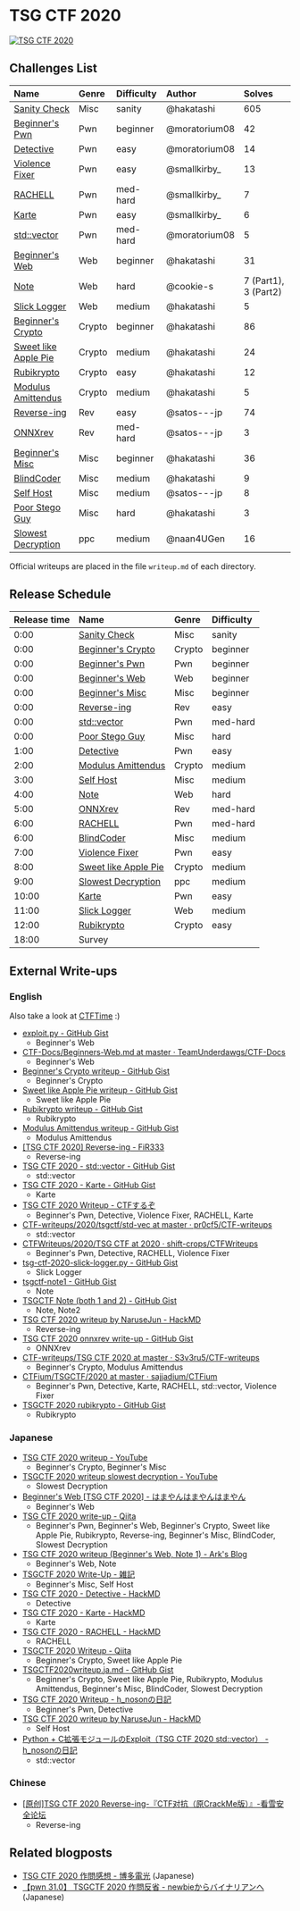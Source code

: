 # TSG CTF 2020

[![TSG CTF 2020](https://score.ctf.tsg.ne.jp/ogimage.jpg)](https://score.ctf.tsg.ne.jp/)

## Challenges List

**Name**|**Genre**|**Difficulty**|**Author**|**Solves**
:------|:------|:------|:------|:------
[Sanity Check](misc/sanity)|Misc|sanity|@hakatashi|605
[Beginner's Pwn](pwn/beginners_pwn)|Pwn|beginner|@moratorium08|42
[Detective](pwn/detective)|Pwn|easy|@moratorium08|14
[Violence Fixer](pwn/violence-fixer)|Pwn|easy|@smallkirby_|13
[RACHELL](pwn/rachell)|Pwn|med-hard|@smallkirby_|7
[Karte](pwn/karte)|Pwn|easy|@smallkirby_|6
[std::vector](pwn/stdvec)|Pwn|med-hard|@moratorium08|5
[Beginner's Web](web/beginners_web)|Web|beginner|@hakatashi|31
[Note](web/note)|Web|hard|@cookie-s|7 (Part1), 3 (Part2)
[Slick Logger](web/slick_logger)|Web|medium|@hakatashi|5
[Beginner's Crypto](crypto/beginners_crypto)|Crypto|beginner|@hakatashi|86
[Sweet like Apple Pie](crypto/sweet_like_apple_pie)|Crypto|medium|@hakatashi|24
[Rubikrypto](crypto/rubikrypto)|Crypto|easy|@hakatashi|12
[Modulus Amittendus](crypto/modulus_amittendus)|Crypto|medium|@hakatashi|5
[Reverse-ing](rev/reverse-ing)|Rev|easy|@satos---jp|74
[ONNXrev](rev/onnxrev)|Rev|med-hard|@satos---jp|3
[Beginner's Misc](misc/beginners_misc)|Misc|beginner|@hakatashi|36
[BlindCoder](misc/blindcoder)|Misc|medium|@hakatashi|9
[Self Host](misc/selfhost)|Misc|medium|@satos---jp|8
[Poor Stego Guy](misc/poorguy)|Misc|hard|@hakatashi|3
[Slowest Decryption](ppc/slowestdecryption)|ppc|medium|@naan4UGen|16

Official writeups are placed in the file `writeup.md` of each directory.

## Release Schedule

**Release time**|**Name**|**Genre**|**Difficulty**|
:------|:------|:------|:------|
0:00|[Sanity Check](misc/sanity)|Misc|sanity|
0:00|[Beginner's Crypto](crypto/beginners_crypto)|Crypto|beginner|
0:00|[Beginner's Pwn](pwn/beginners_pwn)|Pwn|beginner|
0:00|[Beginner's Web](web/beginners_web)|Web|beginner|
0:00|[Beginner's Misc](misc/beginners_misc)|Misc|beginner|
0:00|[Reverse-ing](rev/reverse-ing)|Rev|easy|
0:00|[std::vector](pwn/stdvec)|Pwn|med-hard|
0:00|[Poor Stego Guy](misc/poorguy)|Misc|hard|
1:00|[Detective](pwn/detective)|Pwn|easy|
2:00|[Modulus Amittendus](crypto/modulus_amittendus)|Crypto|medium|
3:00|[Self Host](misc/selfhost)|Misc|medium|
4:00|[Note](web/note)|Web|hard|
5:00|[ONNXrev](rev/onnxrev)|Rev|med-hard|
6:00|[RACHELL](pwn/rachell)|Pwn|med-hard|
6:00|[BlindCoder](misc/blindcoder)|Misc|medium|
7:00|[Violence Fixer](pwn/violence-fixer)|Pwn|easy|
8:00|[Sweet like Apple Pie](crypto/sweet_like_apple_pie)|Crypto|medium|
9:00|[Slowest Decryption](ppc/slowestdecryption)|ppc|medium|
10:00|[Karte](pwn/karte)|Pwn|easy|
11:00|[Slick Logger](web/slick_logger)|Web|medium|
12:00|[Rubikrypto](crypto/rubikrypto)|Crypto|easy|
18:00|Survey|

## External Write-ups

### English

Also take a look at [CTFTime](https://ctftime.org/event/1004/tasks/) :)

* [exploit.py - GitHub Gist](https://gist.github.com/0xParrot/310b71266ca2a6bfcaf26b5419c91a0d)
  * Beginner's Web
* [CTF-Docs/Beginners-Web.md at master · TeamUnderdawgs/CTF-Docs](https://github.com/TeamUnderdawgs/CTF-Docs/blob/master/TsgCTF2020/Web/Beginners-Web.md)
  * Beginner's Web
* [Beginner's Crypto writeup - GitHub Gist](https://gist.github.com/n-ari/33155680ecf3cf0824a29f3b77a277e6)
  * Beginner's Crypto
* [Sweet like Apple Pie writeup - GitHub Gist](https://gist.github.com/n-ari/f3caa913483ed5a7831ab04ff6fcef40)
  * Sweet like Apple Pie
* [Rubikrypto writeup - GitHub Gist](https://gist.github.com/n-ari/7b7162abad7f9d2b05ab17598d6f506c)
  * Rubikrypto
* [Modulus Amittendus writeup - GitHub Gist](https://gist.github.com/n-ari/a2db9af7fd3c172e4fa65b923a66beff)
  * Modulus Amittendus
* [[TSG CTF 2020] Reverse-ing - FiR333](https://fir3.tistory.com/28)
  * Reverse-ing
* [TSG CTF 2020 - std::vector - GitHub Gist](https://gist.github.com/Charo-IT/19215b12d2240a6a19c355153bffa66b)
  * std::vector
* [TSG CTF 2020 - Karte - GitHub Gist](https://gist.github.com/Charo-IT/5dfce0e2930487fdbec0990388101332)
  * Karte
* [TSG CTF 2020 Writeup - CTFするぞ](https://ptr-yudai.hatenablog.com/entry/2020/07/12/180442)
  * Beginner's Pwn, Detective, Violence Fixer, RACHELL, Karte
* [CTF-writeups/2020/tsgctf/std-vec at master · pr0cf5/CTF-writeups](https://github.com/pr0cf5/CTF-writeups/tree/master/2020/tsgctf/std-vec)
  * std::vector
* [CTFWriteups/2020/TSG CTF at 2020 · shift-crops/CTFWriteups](https://github.com/shift-crops/CTFWriteups/tree/2020/2020/TSG%20CTF)
  * Beginner's Pwn, Detective, RACHELL, Violence Fixer
* [tsg-ctf-2020-slick-logger.py - GitHub Gist](https://gist.github.com/UltramanGaia/597d44aee03dd0bf724f223855e59903)
  * Slick Logger
* [tsgctf-note1 - GitHub Gist](https://gist.github.com/po6ix/f3c013d974c6003a8dbc573c887602ae)
  * Note
* [TSGCTF Note (both 1 and 2) - GitHub Gist](https://gist.github.com/icchy/017ae9bd964a954b92efb277bc736d2b)
  * Note, Note2
* [TSG CTF 2020 writeup by NaruseJun - HackMD](https://hackmd.io/@sekai/HyglTEPyw)
  * Reverse-ing
* [TSG CTF 2020 onnxrev write-up - GitHub Gist](https://gist.github.com/5unKn0wn/333290e702cdaf2cf12cb9313c4d73a7)
  * ONNXrev
* [CTF-writeups/TSG CTF 2020 at master · S3v3ru5/CTF-writeups](https://github.com/S3v3ru5/CTF-writeups/tree/master/TSG%20CTF%202020)
  * Beginner's Crypto, Modulus Amittendus
* [CTFium/TSGCTF/2020 at master · sajjadium/CTFium](https://github.com/sajjadium/CTFium/tree/master/TSGCTF/2020)
  * Beginner's Pwn, Detective, Karte, RACHELL, std::vector, Violence Fixer
* [TSGCTF 2020 rubikrypto - GitHub Gist](https://gist.github.com/yytasbag/f42fb225faba68bef57f0fd4a191366a)
  * Rubikrypto

### Japanese

* [TSG CTF 2020 writeup - YouTube](https://www.youtube.com/watch?v=V-snPSCGyvQ)
  * Beginner's Crypto, Beginner's Misc
* [TSGCTF 2020 writeup slowest decryption - YouTube](https://www.youtube.com/watch?v=r4CeWnWEd0U)
  * Slowest Decryption
* [Beginner's Web [TSG CTF 2020] - はまやんはまやんはまやん](https://www.hamayanhamayan.com/entry/2020/07/13/234410)
  * Beginner's Web
* [TSG CTF 2020 write-up - Qiita](https://qiita.com/kusano_k/items/d5511f3650804b57eda6)
  * Beginner's Pwn, Beginner's Web, Beginner's Crypto, Sweet like Apple Pie, Rubikrypto, Reverse-ing, Beginner's Misc, BlindCoder, Slowest Decryption
* [TSG CTF 2020 writeup (Beginner's Web, Note 1) - Ark's Blog](https://ark4rk.hatenablog.com/entry/2020/07/13/164939)
  * Beginner's Web, Note
* [TSGCTF 2020 Write-Up - 雑記](http://keymoon.hatenablog.com/entry/2020/07/12/174106)
  * Beginner's Misc, Self Host
* [TSG CTF 2020 - Detective - HackMD](https://hackmd.io/@Xornet/Hy3dsrOkD)
  * Detective
* [TSG CTF 2020 - Karte - HackMD](https://hackmd.io/@Xornet/B1jjb66yv)
  * Karte
* [TSG CTF 2020 - RACHELL - HackMD](https://hackmd.io/@Xornet/HyZEgreeD)
  * RACHELL
* [TSGCTF 2020 Writeup - Qiita](https://qiita.com/MaSAL/items/064ea08bf45a2e75754c)
  * Beginner's Crypto, Sweet like Apple Pie
* [TSGCTF2020writeup.ja.md - GitHub Gist](https://gist.github.com/n-ari/73e1ee960237c0e7acfb75e0d10fe423)
  * Beginner's Crypto, Sweet like Apple Pie, Rubikrypto, Modulus Amittendus, Beginner's Misc, BlindCoder, Slowest Decryption
* [TSG CTF 2020 Writeup - h_nosonの日記](https://h-noson.hatenablog.jp/entry/2020/07/12/161532)
  * Beginner's Pwn, Detective
* [TSG CTF 2020 writeup by NaruseJun - HackMD](https://hackmd.io/@sekai/HyglTEPyw)
  * Self Host
* [Python + C拡張モジュールのExploit（TSG CTF 2020 std::vector） - h_nosonの日記](https://h-noson.hatenablog.jp/entry/2020/07/16/113335)
  * std::vector

### Chinese

* [[原创]TSG CTF 2020 Reverse-ing-『CTF对抗（原CrackMe版）』-看雪安全论坛](https://bbs.pediy.com/thread-260660.htm)
  * Reverse-ing

## Related blogposts

* [TSG CTF 2020 作問感想 - 博多電光](https://hakatashi.hatenadiary.com/entry/tsg-ctf-2020-sketchy) (Japanese)
* [【pwn 31.0】 TSGCTF 2020 作問反省 - newbieからバイナリアンへ](https://smallkirby.hatenablog.com/entry/2020/07/13/142043) (Japanese)
